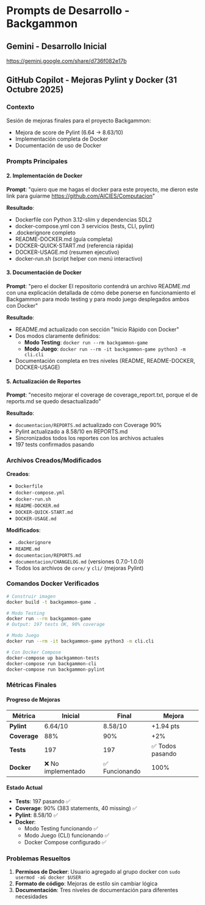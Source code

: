 # Prompts de Desarrollo - Backgammon

## Gemini - Desarrollo Inicial
https://gemini.google.com/share/d736f082e17b

## GitHub Copilot - Mejoras Pylint y Docker (31 Octubre 2025)

### Contexto
Sesión de mejoras finales para el proyecto Backgammon:
- Mejora de score de Pylint (6.64 → 8.63/10)
- Implementación completa de Docker
- Documentación de uso de Docker

### Prompts Principales

#### 2. Implementación de Docker
**Prompt**: "quiero que me hagas el docker para este proyecto, me dieron este link para guiarme https://github.com/AICIES/Computacion"

**Resultado**:
- Dockerfile con Python 3.12-slim y dependencias SDL2
- docker-compose.yml con 3 servicios (tests, CLI, pylint)
- .dockerignore completo
- README-DOCKER.md (guía completa)
- DOCKER-QUICK-START.md (referencia rápida)
- DOCKER-USAGE.md (resumen ejecutivo)
- docker-run.sh (script helper con menú interactivo)

#### 3. Documentación de Docker
**Prompt**: "pero el docker El repositorio contendrá un archivo README.md con una explicación detallada de cómo debe ponerse en funcionamiento el Backgammon para modo testing y para modo juego desplegados ambos con Docker"

**Resultado**:
- README.md actualizado con sección "Inicio Rápido con Docker"
- Dos modos claramente definidos:
  - **Modo Testing**: `docker run --rm backgammon-game`
  - **Modo Juego**: `docker run --rm -it backgammon-game python3 -m cli.cli`
- Documentación completa en tres niveles (README, README-DOCKER, DOCKER-USAGE)

#### 5. Actualización de Reportes
**Prompt**: "necesito mejorar el coverage de coverage_report.txt, porque el de reports.md se quedo desactualizado"

**Resultado**:
- `documentacion/REPORTS.md` actualizado con Coverage 90%
- Pylint actualizado a 8.58/10 en REPORTS.md
- Sincronizados todos los reportes con los archivos actuales
- 197 tests confirmados pasando

### Archivos Creados/Modificados

**Creados**:
- `Dockerfile`
- `docker-compose.yml`
- `docker-run.sh`
- `README-DOCKER.md`
- `DOCKER-QUICK-START.md`
- `DOCKER-USAGE.md`

**Modificados**:
- `.dockerignore`
- `README.md`
- `documentacion/REPORTS.md`
- `documentacion/CHANGELOG.md` (versiones 0.7.0-1.0.0)
- Todos los archivos de `core/` y `cli/` (mejoras Pylint)

### Comandos Docker Verificados

```bash
# Construir imagen
docker build -t backgammon-game .

# Modo Testing
docker run --rm backgammon-game
# Output: 197 tests OK, 90% coverage

# Modo Juego
docker run --rm -it backgammon-game python3 -m cli.cli

# Con Docker Compose
docker-compose up backgammon-tests
docker-compose run backgammon-cli
docker-compose run backgammon-pylint
```

### Métricas Finales

#### Progreso de Mejoras
| Métrica | Inicial | Final | Mejora |
|---------|---------|-------|--------|
| **Pylint** | 6.64/10 | 8.58/10 | +1.94 pts |
| **Coverage** | 88% | 90% | +2% |
| **Tests** | 197 | 197 | ✅ Todos pasando |
| **Docker** | ❌ No implementado | ✅ Funcionando | 100% |

#### Estado Actual
- **Tests**: 197 pasando ✅
- **Coverage**: 90% (383 statements, 40 missing) ✅
- **Pylint**: 8.58/10 ✅
- **Docker**: 
  - Modo Testing funcionando ✅
  - Modo Juego (CLI) funcionando ✅
  - Docker Compose configurado ✅

### Problemas Resueltos
1. **Permisos de Docker**: Usuario agregado al grupo docker con `sudo usermod -aG docker $USER`
2. **Formato de código**: Mejoras de estilo sin cambiar lógica
3. **Documentación**: Tres niveles de documentación para diferentes necesidades
